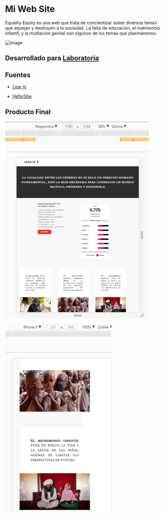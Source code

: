 # Mi Web Site

Equality Equity es una web que trata de concientizar sobre diversos temas que aquejan y destruyen a la sociedad. La falta de educación, el matrimonio infantil, y la mutilación genital son algunos de los temas que plasmaremos.

![image](https://user-images.githubusercontent.com/32310691/36520187-921447ea-175d-11e8-88e2-10a3604ebe18.png)

## Desarrollado para [Laboratoria](http://www.laboratoria.la/)

## Fuentes
* [Lear In](http://leanin.org/about/es 'Lear In')

* [HeforShe](http://www.heforshe.org/es 'HeforShe')

## Producto Final

![](assets/img/responsive.png)

![](assets/img/movil.png)
